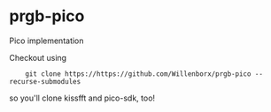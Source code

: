 # prgb-pico
Pico implementation

Checkout using 

        git clone https://https://github.com/Willenborx/prgb-pico --recurse-submodules

so you'll clone kissfft and pico-sdk, too!
